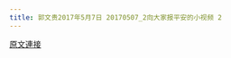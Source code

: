 ```yaml
---
title: 郭文贵2017年5月7日 20170507_2向大家报平安的小视频 2
---
```


[原文連接](https://gnews.org/ThreadView/53483781)


